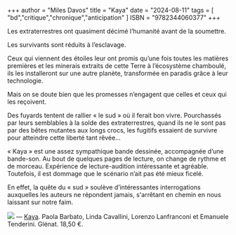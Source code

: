 +++
author = "Miles Davos"
title = "Kaya"
date = "2024-08-11"
tags = [
    "bd","critique","chronique","anticipation"
]
ISBN = "9782344060377"
+++

Les extraterrestres ont quasiment décimé l’humanité avant de la soumettre.

Les survivants sont réduits à l’esclavage.

Ceux qui viennent des étoiles leur ont promis qu’une fois toutes les matières premières et les minerais extraits de cette Terre à l’écosystème chamboulé, ils les installeront sur une autre planète, transformée en paradis grâce à leur technologie.

Mais on se doute bien que les promesses n’engagent que celles et ceux qui les reçoivent.

Des fuyards tentent de rallier « le sud » où il ferait bon vivre. Pourchassés par leurs semblables à la solde des extraterrestres, quand ils ne le sont pas par des bêtes mutantes aux longs crocs, les fugitifs essaient de survivre pour atteindre cette liberté tant rêvée…

« Kaya » est une assez sympathique bande dessinée, accompagnée d’une bande-son. Au bout de quelques pages de lecture, on change de rythme et de morceau. Expérience de lecture-audition intéressante et agréable. Toutefois, il est dommage que le scénario n’ait pas été mieux ficelé.

En effet, la quête du « sud » soulève d’intéressantes interrogations auxquelles les auteurs ne répondent jamais, s'arrêtant en chemin en nous laissant sur notre faim.

![](/images/kaya.jpeg)
—
[Kaya](https://www.glenat.com/hors-collection-glenat-bd/kaya-9782344060377). Paola Barbato, Linda Cavallini, Lorenzo Lanfranconi et Emanuele Tenderini. Glénat. 18,50 €.
